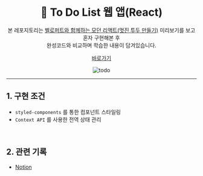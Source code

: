 <div align="center">
<h1>📑 To Do List 웹 앱(React)</h1>

본 레포지토리는 [벨로퍼트와 함께하는 모던 리액트(멋진 투두 만들기)](https://react.vlpt.us/mashup-todolist/) 미리보기를 보고 혼자 구현해본 후   
완성코드와 비교하며 학습한 내용이 담겨있습니다. 

[바로가기](https://toy-todolist.netlify.app/)

![todo](https://user-images.githubusercontent.com/65934208/232988400-e68ba6ff-76e5-40b5-a228-201fea458e7a.gif)


</div>

---

## 1. 구현 조건
*  `styled-components` 를 통한 컴포넌트 스타일링
* `Context API` 를 사용한 전역 상태 관리

<br>

## 2. 관련 기록
* [Notion](https://developer-jin.notion.site/To-DoList-911109d8cda94c0cbf323c0921338d7b)


